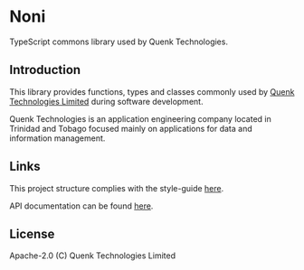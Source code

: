 
# Noni

TypeScript commons library used by Quenk Technologies.

## Introduction

This library provides functions, types and classes commonly used
by [Quenk Technologies Limited](http://quenk.com) during software development.

Quenk Technologies is an application engineering company located in 
Trinidad and Tobago focused mainly on applications for data and information
management.

## Links

This project structure complies with the style-guide
[here](https://github.com/quenktechnologies/quenk-typescript-javascript-style-guide).

API documentation can be found [here](https://quenktechnologies.github.io/noni).

## License

Apache-2.0 (C) Quenk Technologies Limited
